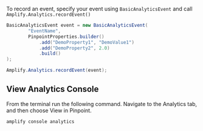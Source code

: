 To record an event, specify your event using `BasicAnalyticsEvent` and call `Amplify.Analytics.recordEvent()`

```java
BasicAnalyticsEvent event = new BasicAnalyticsEvent(
        "EventName",
        PinpointProperties.builder()
            .add("DemoProperty1", "DemoValue1")
            .add("DemoProperty2", 2.0)
            .build()
);

Amplify.Analytics.recordEvent(event);
```

## View Analytics Console

From the terminal run the following command. Navigate to the Analytics tab, and then choose View in Pinpoint.

```console
amplify console analytics
```